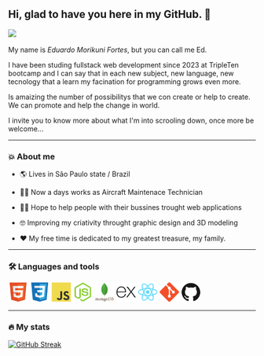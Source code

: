 ## Hi, glad to have you here in my GitHub. 👋

![](https://komarev.com/ghpvc/?username=your-github-username&color=blue)

My name is _Eduardo Morikuni Fortes_, but you can call me Ed.

I have been studing fullstack web development since 2023 at TripleTen bootcamp and I can say that in each new subject, new language, new tecnology that a learn my facination for programming grows even more.

Is amaizing the number of possibilitys that we con create or help to create. We can promote and help the change in world.

I invite you to know more about what I'm into scrooling down, once more be welcome...

---

### :boom: About me

- :earth_americas: Lives in São Paulo state / Brazil

- :man_mechanic: Now a days works as Aircraft Maintenace Technician

- :man_technologist: Hope to help people with their bussines trought web applications

- :nerd_face: Improving my criativity throught graphic design and 3D modeling

- :heart: My free time is dedicated to my greatest treasure, my family.

---

### :hammer_and_wrench: Languages and tools

<div>
  <img src="https://raw.githubusercontent.com/devicons/devicon/55609aa5bd817ff167afce0d965585c92040787a/icons/html5/html5-original.svg" alt="HTML 5" title="HTML 5" width=40 height=40>
  <img src="https://raw.githubusercontent.com/devicons/devicon/55609aa5bd817ff167afce0d965585c92040787a/icons/css3/css3-original.svg" alt="CSS 3" title="CSS 3" width=40 height=40>
  <img src="https://raw.githubusercontent.com/devicons/devicon/55609aa5bd817ff167afce0d965585c92040787a/icons/javascript/javascript-original.svg" alt="JavaScript" title="JavaScipt" width=40 height=40>
  <img src="https://raw.githubusercontent.com/devicons/devicon/55609aa5bd817ff167afce0d965585c92040787a/icons/nodejs/nodejs-original.svg" alt="Node.js" title="Node.js" width=40 height=40>
  <img src="https://raw.githubusercontent.com/devicons/devicon/55609aa5bd817ff167afce0d965585c92040787a/icons/mongodb/mongodb-original-wordmark.svg" alt="MongoDB" title="MongoDB" width=40 height=40>
  <img src="https://raw.githubusercontent.com/devicons/devicon/55609aa5bd817ff167afce0d965585c92040787a/icons/express/express-original.svg" alt="Express.js" title="Express.js" width=40 height=40 style="background-color:#fff; border-radius:2px">
  <img src="https://raw.githubusercontent.com/devicons/devicon/55609aa5bd817ff167afce0d965585c92040787a/icons/react/react-original.svg" alt="React" title="React" width=40 height=40>
  <img src="https://raw.githubusercontent.com/devicons/devicon/55609aa5bd817ff167afce0d965585c92040787a/icons/git/git-original.svg" alt="Git" title="Git" width=40 height=40>
  <img src="https://raw.githubusercontent.com/devicons/devicon/55609aa5bd817ff167afce0d965585c92040787a/icons/github/github-original.svg" alt="GitHub" title="GitHub" width=40 height=40 style="background-color:#fff; border-radius:2px">
</div>

---

### :fire: My stats

[![GitHub Streak](https://streak-stats.demolab.com?user=Edu-Fortes&theme=dark&mode=weekly)](https://git.io/streak-stats)

